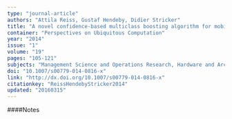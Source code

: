 ```yaml
---
type: "journal-article"
authors: "Attila Reiss, Gustaf Hendeby, Didier Stricker"
title: "A novel confidence-based multiclass boosting algorithm for mobile physical activity monitoring"
container: "Perspectives on Ubiquitous Computation"
year: "2014"
issue: "1"
volume: "19"
pages: "105-121"
subjects: "Management Science and Operations Research, Hardware and Architecture, Computer Science Applications"
doi: "10.1007/s00779-014-0816-x"
link: "http://dx.doi.org/10.1007/s00779-014-0816-x"
citationkey: "ReissHendebyStricker2014"
updated: "20160315"
---
```


####Notes

